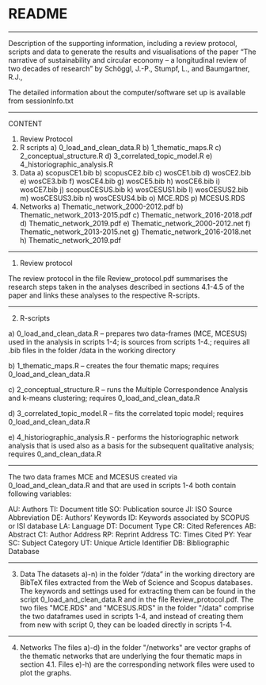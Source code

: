# README
- - - -
Description of the supporting information, including a review protocol, scripts and data to generate the results and visualisations of the paper “The narrative of sustainability and circular economy – a longitudinal review of two decades of research” by Schöggl, J.-P., Stumpf, L., and Baumgartner, R.J.,

The detailed information about the computer/software set up is available from sessionInfo.txt
- - - -
CONTENT
1. Review Protocol
2. R scripts
	a) 0_load_and_clean_data.R
	b) 1_thematic_maps.R
	c) 2_conceptual_structure.R
	d) 3_correlated_topic_model.R
	e) 4_historiographic_analysis.R
3. Data
	a) scopusCE1.bib 
	b) scopusCE2.bib
	c) wosCE1.bib
	d) wosCE2.bib
	e) wosCE3.bib
	f) wosCE4.bib
	g) wosCE5.bib
	h) wosCE6.bib
	i) wosCE7.bib
	j) scopusCESUS.bib
	k) wosCESUS1.bib
	l) wosCESUS2.bib
	m) wosCESUS3.bib
	n) wosCESUS4.bib
	o) MCE.RDS
	p) MCESUS.RDS
4. Networks
  a) Thematic_network_2000-2012.pdf
  b) Thematic_network_2013-2015.pdf
  c) Thematic_network_2016-2018.pdf
  d) Thematic_network_2019.pdf
  e) Thematic_network_2000-2012.net
  f) Thematic_network_2013-2015.net
  g) Thematic_network_2016-2018.net
  h) Thematic_network_2019.pdf
  
- - - -
1. Review protocol

The review protocol in the file Review_protocol.pdf summarises the research steps taken in the analyses described in sections 4.1-4.5 of the paper and links these analyses to the respective R-scripts.

- - - -
2. R-scripts 

a) 0_load_and_clean_data.R – prepares two data-frames (MCE, MCESUS) used in the analysis in scripts 1-4; is sources from scripts 1-4.; requires all .bib files in the folder /data in the working directory

b) 1_thematic_maps.R – creates the four thematic maps; requires 0_load_and_clean_data.R

c) 2_conceptual_structure.R – runs the Multiple Correspondence Analysis and k-means clustering; requires 0_load_and_clean_data.R

d) 3_correlated_topic_model.R – fits the correlated topic model; requires 0_load_and_clean_data.R 

e) 4_historiographic_analysis.R - performs the historiographic network analysis that is used also as a basis for the subsequent qualitative analysis; requires 0_and_clean_data.R

- - - -
The two data frames MCE and MCESUS created via 0_load_and_clean_data.R and that are used in scripts 1-4 both contain following variables: 

AU: 	Authors
TI: 	Document title
SO: 	Publication source
JI:	ISO Source Abbreviation
DE:	Authors’ Keywords
ID:	Keywords associated by SCOPUS or ISI database
LA: 	Language
DT:	Document Type
CR:	Cited References
AB: 	Abstract
C1:	Author Address
RP:	Reprint Address
TC:	Times Cited
PY:	Year
SC:	Subject Category
UT:	Unique Article Identifier
DB:	Bibliographic Database

- - - -
3. Data 
The datasets a)-n) in the folder “/data” in the working directory are BibTeX files extracted from the Web of Science and Scopus databases. The keywords and settings used for extracting them can be found in the script 0_load_and_clean_data.R and in the file Review_protocol.pdf. The two files "MCE.RDS" and "MCESUS.RDS" in the folder "/data" comprise the two dataframes used in scripts 1-4, and instead of creating them from new with script 0, they  can be loaded directly in scripts 1-4. 

- - - -
4. Networks
The files a)-d) in the folder "/networks" are vector graphs of the thematic networks that are underlying the four thematic maps in section 4.1. Files e)-h) are the corresponding network files were used to plot the graphs.
